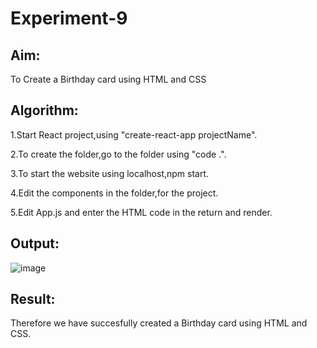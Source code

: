 # Experiment-9
## Aim:
To Create a Birthday card using HTML and CSS

## Algorithm:
1.Start React project,using "create-react-app projectName".

2.To create the folder,go to the folder using "code .".

3.To start the website using localhost,npm start.

4.Edit the components in the folder,for the project.

5.Edit App.js and enter the HTML code in the return and render.
## Output:
![image](https://github.com/ShamRathan/Java-Assignment-Week5/assets/93587823/f71f6839-a8a9-472c-a9d6-dda4c3f41e4e)
## Result:
Therefore we have succesfully created a Birthday card using HTML and CSS.

